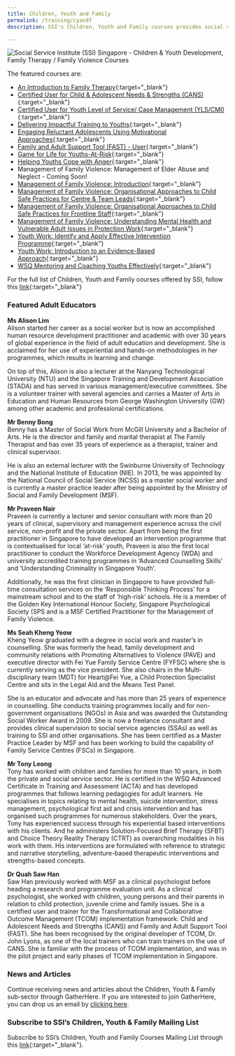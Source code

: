```yaml
---
title: Children, Youth and Family
permalink: /training/cyandf
description: SSI's Children, Youth and Family courses provides social service professionals with the skills to work with children, youth and families.

---
```

![Social Service Institute (SSI) Singapore - Children & Youth Development, Family Therapy / Family Violence Courses](/images/training/CYF_SSI_header-banner-757-x-239px2.jpg)

The featured courses are:  
 - [An Introduction to Family Therapy](https://e-services.ncss.gov.sg/Training/Course/TemplateSearch?Keyword=An+Introduction+to+Family+Therapy){:target="_blank"}  
 - [Certified User for Child & Adolescent Needs & Strengths (CANS)](https://e-services.ncss.gov.sg/Training/Course/TemplateSearch?Keyword=Certified+User+for+Child+%26+Adolescent+Needs+%26+Strengths+%28CANS%29){:target="_blank"}  
 - [Certified User for Youth Level of Service/ Case Management (YLS/CMI)](https://e-services.ncss.gov.sg/Training/Course/TemplateSearch?Keyword=Certified+User+for+Youth+Level+of+Service+%2F+Case+Management+Inventory+2.0+%28YLS%2FCMI+2.0%29){:target="_blank"}   
 - [Delivering Impactful Training to Youths](https://e-services.ncss.gov.sg/Training/Course/TemplateSearch?Keyword=Delivering+Impactful+Training+to+Youths){:target="_blank"}   
 - [Engaging Reluctant Adolescents Using Motivational Approaches](https://e-services.ncss.gov.sg/Training/Course/TemplateSearch?Keyword=Engaging+Reluctant+Adolescents+Using+Motivational+Approaches){:target="_blank"}  
 - [Family and Adult Support Tool (FAST) - User](https://e-services.ncss.gov.sg/Training/Course/TemplateSearch?Keyword=Family+and+Adult+Support+Tool+%28FAST%29){:target="_blank"}  
 - [Game for Life for Youths-At-Risk](https://e-services.ncss.gov.sg/Training/Course/TemplateSearch?Keyword=game+for+life){:target="_blank"}   
 - [Helping Youths Cope with Anger](https://e-services.ncss.gov.sg/Training/Course/TemplateSearch?Keyword=Helping+Youths+Cope+with+Anger){:target="_blank"} 
  - Management of Family Violence: Management of Elder Abuse and Neglect - Coming Soon!
 - [Management of Family Violence: Introduction](https://e-services.ncss.gov.sg/Training/Course/TemplateSearch?Keyword=Management+of+Family+Violence%3A+Introduction){:target="_blank"}  
  - [Management of Family Violence: Organisational Approaches to Child Safe Practices for Centre & Team Leads](https://e-services.ncss.gov.sg/Training/Course/TemplateSearch?Filter.Keyword=Management+of+Family+Violence%3A+Organisational+Approaches+to+Child+Safe+Practices+for+centre&Filter.CourseDatesString=&Filter.TypeOfCourse.Value=&Filter.TypeOfCourse.Label=&Filter.CourseSubCategory.Id=&Filter.CourseSubCategory.LogicalName=&Filter.CourseSubCategory.Name=&Filter.CourseSubCategory.ToRemove=){:target="_blank"}  
 - [Management of Family Violence: Organisational Approaches to Child Safe Practices for Frontline Staff](https://e-services.ncss.gov.sg/Training/Course/TemplateSearch?Filter.Keyword=Management+of+Family+Violence%3A+Organisational+Approaches+to+Child+Safe+Practices+for+frontline+staff&Filter.CourseDatesString=&Filter.TypeOfCourse.Value=&Filter.TypeOfCourse.Label=&Filter.CourseSubCategory.Id=&Filter.CourseSubCategory.LogicalName=&Filter.CourseSubCategory.Name=&Filter.CourseSubCategory.ToRemove=){:target="_blank"}   
 - [Management of Family Violence: Understanding Mental Health and Vulnerable Adult Issues in Protection Work](https://e-services.ncss.gov.sg/Training/Course/TemplateSearch?Filter.Keyword=understanding+mental+health+and+vulnerable+adult+issues+in+protection+work&Filter.CourseDatesString=&Filter.TypeOfCourse.Value=&Filter.TypeOfCourse.Label=&Filter.CourseSubCategory.Id=&Filter.CourseSubCategory.LogicalName=&Filter.CourseSubCategory.Name=&Filter.CourseSubCategory.ToRemove=){:target="_blank"}  
 - [Youth Work: Identify and Apply Effective Intervention Programme](https://e-services.ncss.gov.sg/Training/Course/TemplateSearch?Filter.Keyword=identify+and+apply+effective+intervention+programme&Filter.CourseDatesString=&Filter.TypeOfCourse.Value=&Filter.TypeOfCourse.Label=&Filter.CourseSubCategory.Id=&Filter.CourseSubCategory.LogicalName=&Filter.CourseSubCategory.Name=&Filter.CourseSubCategory.ToRemove=){:target="_blank"}  
 - [Youth Work: Introduction to an Evidence-Based Approach](https://e-services.ncss.gov.sg/Training/Course/TemplateSearch?Keyword=Youth+Work%3A+Introduction+to+an+Evidence-Based+Approach){:target="_blank"}  
 - [WSQ Mentoring and Coaching Youths Effectively](https://e-services.ncss.gov.sg/Training/Course/TemplateSearch?Filter.Keyword=WSQ+mentoring+and+coaching+youths+effectively&Filter.CourseDatesString=&Filter.TypeOfCourse.Value=&Filter.TypeOfCourse.Label=&Filter.CourseSubCategory.Id=&Filter.CourseSubCategory.LogicalName=&Filter.CourseSubCategory.Name=&Filter.CourseSubCategory.ToRemove=){:target="_blank"}  

For the full list of Children, Youth and Family courses offered by SSI, follow this [link](https://e-services.ncss.gov.sg/Training/Course/TemplateSearch?Filter.Keyword=&Filter.CourseDatesString=&Filter.TypeOfCourse.Value=&Filter.TypeOfCourse.Label=&Filter.CourseSubCategory.Id=f6f837bd-290c-e611-810d-000c29e3b091&Filter.CourseSubCategory.LogicalName=nis_coursesubcategory&Filter.CourseSubCategory.Name=Children%2C+Youth+and+Family&Filter.CourseSubCategory.ToRemove=){:target="_blank"}   

### Featured Adult Educators

**Ms Alison Lim**   
Alison started her career as a social worker but is now an accomplished human resource development practitioner and academic with over 30 years of global experience in the field of adult education and development. She is acclaimed for her use of experiential and hands-on methodologies in her programmes, which results in learning and change.
 
On top of this, Alison is also a lecturer at the Nanyang Technological University (NTU) and the Singapore Training and Development Association (STADA) and has served in various management/executive committees. She is a volunteer trainer with several agencies and carries a Master of Arts in Education and Human Resources from George Washington University (GW) among other academic and professional certifications.

**Mr Benny Bong**   
Benny has a Master of Social Work from McGill University and a Bachelor of Arts. He is the director and family and marital therapist at The Family Therapist and has over 35 years of experience as a therapist, trainer and clinical supervisor.
 
He is also an external lecturer with the Swinburne University of Technology and the National Institute of Education (NIE). In 2013, he was appointed by the National Council of Social Service (NCSS) as a master social worker and is currently a master practice leader after being appointed by the Ministry of Social and Family Development (MSF).
 
**Mr Praveen Nair**   
Praveen is currently a lecturer and senior consultant with more than 20 years of clinical, supervisory and management experience across the civil service, non-profit and the private sector. Apart from being the first practitioner in Singapore to have developed an intervention programme that is contextualised for local ‘at-risk’ youth, Praveen is also the first local practitioner to conduct the Workforce Development Agency (WDA) and university accredited training programmes in ‘Advanced Counselling Skills’ and ‘Understanding Criminality in Singapore Youth’.
 
Additionally, he was the first clinician in Singapore to have provided full-time consultation services on the ‘Responsible Thinking Process’ for a mainstream school and to the staff of ‘high-risk’ schools. He is a member of the Golden Key International Honour Society, Singapore Psychological Society (SPS and is a MSF Certified Practitioner for the Management of Family Violence.
 
**Ms Seah Kheng Yeow**   
Kheng Yeow graduated with a degree in social work and master’s in counselling. She was formerly the head, family development and community relations with Promoting Alternatives to Violence (PAVE) and executive director with Fei Yue Family Service Centre (FYFSC) where she is currently serving as the vice president. She also chairs in the Multi-disciplinary team (MDT) for Heart@Fei Yue, a Child Protection Specialist Centre and sits in the Legal Aid and the Means Test Panel.
 
She is an educator and advocate and has more than 25 years of experience in counselling. She conducts training programmes locally and for non-government organisations (NGOs) in Asia and was awarded the Outstanding Social Worker Award in 2009. She is now a freelance consultant and provides clinical supervision to social service agencies (SSAs) as well as training to SSI and other organisations. She has been certified as a Master Practice Leader by MSF and has been working to build the capability of Family Service Centres (FSCs) in Singapore.

**Mr Tony Leong**  
Tony has worked with children and families for more than 10 years, in both the private and social service sector. He is certified in the WSQ Advanced Certificate in Training and Assessment (ACTA) and has developed programmes that follows learning pedagogies for adult learners. He specialises in topics relating to mental health, suicide intervention, stress management, psychological first aid and crisis intervention and has organised such programmes for numerous stakeholders. Over the years, Tony has experienced success through his experiential based interventions with his clients. And he administers Solution-Focused Brief Therapy (SFBT) and Choice Theory Reality Therapy (CTRT) as overarching modalities in his work with them. His interventions are formulated with reference to strategic and narrative storytelling, adventure-based therapeutic interventions and strengths-based concepts.
 
**Dr Quah Saw Han**   
Saw Han previously worked with MSF as a clinical psychologist before heading a research and programme evaluation unit. As a clinical psychologist, she worked with children, young persons and their parents in relation to child protection, juvenile crime and family issues. She is a certified user and trainer for the Transformational and Collaborative Outcome Management (TCOM) implementation framework: Child and Adolescent Needs and Strengths (CANS) and Family and Adult Support Tool (FAST). She has been recognised by the original developer of TCOM, Dr. John Lyons, as one of the local trainers who can train trainers on the use of CANS. She is familiar with the process of TCOM implementation, and was in the pilot project and early phases of TCOM implementation in Singapore.

### News and Articles   
Continue receiving news and articles about the Children, Youth & Family sub-sector through GatherHere. If you are interested to join GatherHere, you can drop us an email by [clicking here](mailto:techservices1@gatherhere.sg).

### Subscribe to SSI’s Children, Youth & Family Mailing List   
Subscribe to SSI’s Children, Youth and Family Courses Mailing List through this [link](https://form.gov.sg/5d89dab70c67f000120d00bb){:target="_blank"}.   

